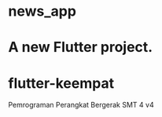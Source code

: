 
# news_app

A new Flutter project.
=======
# flutter-keempat
Pemrograman Perangkat Bergerak SMT 4 v4
